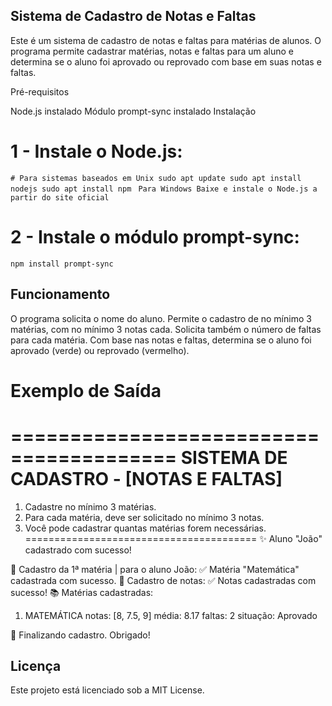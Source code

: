 ## Sistema de Cadastro de Notas e Faltas

Este é um sistema de cadastro de notas e faltas para matérias de alunos. O programa permite cadastrar matérias, notas e faltas para um aluno e determina se o aluno foi aprovado ou reprovado com base em suas notas e faltas.

Pré-requisitos

Node.js instalado
Módulo prompt-sync instalado
Instalação

# 1 - Instale o Node.js:

`# Para sistemas baseados em Unix
sudo apt update
sudo apt install nodejs
sudo apt install npm
`
`
 Para Windows
 Baixe e instale o Node.js a partir do site oficial
`

# 2 - Instale o módulo prompt-sync:

`npm install prompt-sync
`
## Funcionamento

O programa solicita o nome do aluno.
Permite o cadastro de no mínimo 3 matérias, com no mínimo 3 notas cada.
Solicita também o número de faltas para cada matéria.
Com base nas notas e faltas, determina se o aluno foi aprovado (verde) ou reprovado (vermelho).

# Exemplo de Saída

========================================
        SISTEMA DE CADASTRO - [NOTAS E FALTAS]
========================================
1. Cadastre no mínimo 3 matérias.
2. Para cada matéria, deve ser solicitado no mínimo 3 notas.
3. Você pode cadastrar quantas matérias forem necessárias.
========================================
✨ Aluno "João" cadastrado com sucesso!

📘 Cadastro da 1ª matéria | para o aluno João:
✅ Matéria "Matemática" cadastrada com sucesso.
📝 Cadastro de notas:
✅ Notas cadastradas com sucesso!
📚 Matérias cadastradas:
1. MATEMÁTICA
   notas: [8, 7.5, 9]
   média: 8.17
   faltas: 2
   situação: Aprovado

🌟 Finalizando cadastro. Obrigado!

## Licença

Este projeto está licenciado sob a MIT License.
